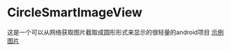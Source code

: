 # CircleSmartImageView
这是一个可以从网络获取图片截取成圆形形式来显示的很轻量的android项目
[示例图片](http://oe1rqbymq.bkt.clouddn.com/0001.jpg)
